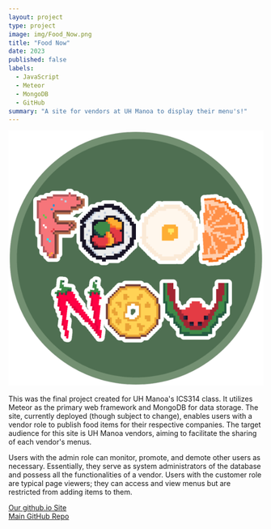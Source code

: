 ```yaml
---
layout: project
type: project
image: img/Food_Now.png
title: "Food Now"
date: 2023
published: false
labels:
  - JavaScript
  - Meteor
  - MongoDB
  - GitHub
summary: "A site for vendors at UH Manoa to display their menu's!"
---
```


<img class="img-fluid" src="../img/Food_Now.png">

This was the final project created for UH Manoa's ICS314 class. It utilizes Meteor as the primary web framework and MongoDB for data storage. The site, currently deployed (though subject to change), enables users with a vendor role to publish food items for their respective companies. The target audience for this site is UH Manoa vendors, aiming to facilitate the sharing of each vendor's menus.

Users with the admin role can monitor, promote, and demote other users as necessary. Essentially, they serve as system administrators of the database and possess all the functionalities of a vendor. Users with the customer role are typical page viewers; they can access and view menus but are restricted from adding items to them.


<a href="https://github.com/food-now/food-now.github.io"><i class="large github icon "></i>Our github.io Site</a>
<br>
<a href="https://github.com/food-now/MM"><i class="large github icon "></i>Main GitHub Repo</a>
